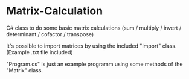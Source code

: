 # Matrix-Calculation
C# class to do some basic matrix calculations (sum / multiply / invert / determinant / cofactor / transpose)


It's possible to import matrices by using the included "Import" class.
(Example .txt file included)

"Program.cs" is just an example programm using some methods of the "Matrix" class.
